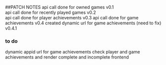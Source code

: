##PATCH NOTES
api call done for owned games v0.1  
api call done for recently played games v0.2  
api call done for player achievements v0.3
api call done for game achievements v0.4
created dynamic url for game achievements (need to fix) v0.4.1


### to do  
dynamic appid url for game achievements
check player and game achievements and render complete and incomplete 
frontend  